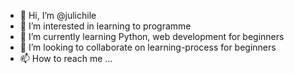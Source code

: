 - 👋 Hi, I’m @julichile
- 👀 I’m interested in learning to programme
- 🌱 I’m currently learning Python, web development for beginners
- 💞️ I’m looking to collaborate on learning-process for beginners
- 📫 How to reach me ...

<!---
julichile/julichile is a ✨ special ✨ repository because its `README.md` (this file) appears on your GitHub profile.
You can click the Preview link to take a look at your changes.
--->

